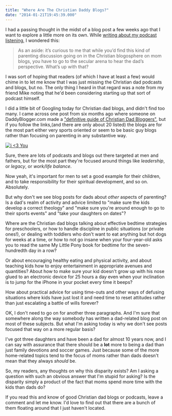 ```yaml
---
title: "Where Are The Christian Daddy Blogs?"
date: "2014-01-21T19:45:39.000"
---
```


I had a passing thought in the midst of a blog post a few weeks ago that I want to explore a little more on its own. While [writing about my podcast listening](http://chrishubbs.com/2014/01/06/my-podcast-listening-circa-january-2014/), I wondered this:

> As an aside: it’s curious to me that while you’d find this kind of parenting discussion going on in the Christian blogosphere on mom blogs, you have to go to the secular arena to hear the dad’s perspective. What’s up with that?

I was sort of hoping that readers (of which I have at least a few) would chime in to let me know that I was just missing the Christian dad podcasts and blogs, but no. The only thing I heard in that regard was a note from my friend Mike noting that he'd been considering starting up that sort of podcast himself.

I did a little bit of Googling today for Christian dad blogs, and didn't find too many. I came across one post from six months ago where someone on DaddyBlogger.com made a ["definitive guide of Christian Dad Bloggers"](http://daddyblogger.com/faith/christian-dad-bloggers/), but if you follow the links,(and there are only about 20 listed) the blogs are for the most part either very sports oriented or seem to be basic guy blogs rather than focusing on parenting in any substantive way.

[![i <3 You](http://farm3.staticflickr.com/2163/2348222238_f4d1468271.jpg)](http://www.flickr.com/photos/dadooda/2348222238/ "i <3 You by DaDooDa, on Flickr")

Sure, there are lots of podcasts and blogs out there targeted at men and fathers, but for the most part they're focused around things like _leadership_, or _legacy_, or _work/life balance_.

Now yeah, it's important for men to set a good example for their children, and to take responsibility for their spiritual development, and so on. Absolutely.

But why don't we see blog posts for dads about _other_ aspects of parenting? Is a dad's realm of activity and advice limited to "make sure the kids develop a correct theology" and "make sure you're around enough to go to their sports events" and "take your daughters on dates"?

Where are the Christian dad blogs talking about effective bedtime strategies for preschoolers, or how to handle discipline in public situations (or private ones!), or dealing with toddlers who don't want to eat anything but hot dogs for weeks at a time, or how to not go insane when your four-year-old asks you to read the same My Little Pony book for bedtime for the seven-hundredth day in a row?

Or about encouraging healthy eating and physical activity, and about teaching kids how to enjoy entertainment in appropriate avenues and quantities? About how to make sure your kid doesn't grow up with his nose glued to an electronic device for 25 hours a day even when your inclination is to jump for the iPhone in your pocket every time it beeps?

How about practical advice for using time-outs and other ways of defusing situations where kids have just lost it and need time to reset attitudes rather than just escalating a battle of wills forever?

OK, I don't need to go on for another three paragraphs. And I'm sure that somewhere along the way somebody has written a dad-related blog post on most of these subjects. But what I'm asking today is why we don't see posts focused that way on a more regular basis?

I've got three daughters and have been a dad for almost 10 years now, and I can say with assurance that there should be a **lot** more to being a dad than just family devotions and soccer games. Just because some of the more home-related topics tend to the focus of moms rather than dads doesn't mean that they always _should_ be.

So, my readers, any thoughts on why this disparity exists? Am I asking a question with such an obvious answer that I'm stupid for asking? Is the disparity simply a product of the fact that moms spend more time with the kids than dads do?

If you read this and know of good Christian dad blogs or podcasts, leave a comment and let me know. I'd love to find out that there are a bunch of them floating around that I just haven't located.
